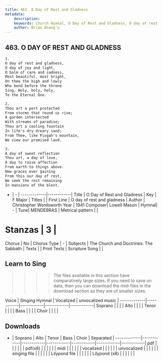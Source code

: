 ```yaml
---
title: 463. O Day of Rest and Gladness
metadata:
    description: 
    keywords: Church Hymnal, O Day of Rest and Gladness, O day of rest and gladness, 
    author: Brian Onang'o
---
```



## 463. O DAY OF REST AND GLADNESS

```txt
1.
O day of rest and gladness,
O day of joy and light,
O balm of care and sadness,
Most beautiful, most bright,
On thee the high and lowly
Who bend before the throne
Sing, Holy, holy, holy,
To the Eternal One.

2.
Thou art a port protected
From storms that round us rise;
A garden intersected
With streams of paradise;
Thou art a cooling fountain
In life's dry dreary sand;
From Thee, like Pisgah's mountain,
We view our promised land.

3.
A day of sweet reflection
Thou art, a day of love,
A day to raise affection
From earth to things above.
New graces ever gaining
From this our day of rest,
We seek the rest remaining
In mansions of the blest.
```

- |   -  |
-------------|------------|
Title | O Day of Rest and Gladness |
Key | F Major |
Titles |  |
First Line | O day of rest and gladness |
Author | Christopher Wordsworth
Year | 1941
Composer| Lowell Mason |
Hymnal|  - |
Tune| MENDEBRAS |
Metrical pattern | |
# Stanzas | 3 |
Chorus | No |
Chorus Type | - |
Subjects | The Church and Doctrines: The Sabbath |
Texts |  |
Print Texts | 
Scripture Song |  |
  
## Learn to Sing

>>>> The files available in this section have comparatively large sizes. If you need to save on data, then you can download the midi files in the download section as they are of smaller sizes.

Voice |  Singing Hymnal | Vocalized | unvocalized music |
-------------|------------|------------|------------|------------|
Soprano | | | |
Alto | | | |
Tenor | | | |
Bass | | | |
Choir | | | |

## Downloads

- |  Soprano | Alto | Tenor | Bass | Choir | Separated |
-------------|------------|------------|------------|------------|------------|------------|
pdf | | | | | |
pdf(x8) | | | | | |
midi | | | | | |
vocalized | | | | | |
unvocalized | | | | | |
singing file | | | | | |
Lilypond file | | | | | |
Lilypond (x8) | | | | | |
  